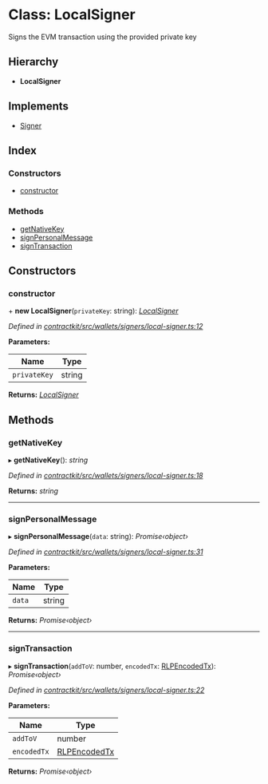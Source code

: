 # Class: LocalSigner

Signs the EVM transaction using the provided private key

## Hierarchy

* **LocalSigner**

## Implements

* [Signer](../interfaces/_wallets_signers_signer_.signer.md)

## Index

### Constructors

* [constructor](_wallets_signers_local_signer_.localsigner.md#constructor)

### Methods

* [getNativeKey](_wallets_signers_local_signer_.localsigner.md#getnativekey)
* [signPersonalMessage](_wallets_signers_local_signer_.localsigner.md#signpersonalmessage)
* [signTransaction](_wallets_signers_local_signer_.localsigner.md#signtransaction)

## Constructors

###  constructor

\+ **new LocalSigner**(`privateKey`: string): *[LocalSigner](_wallets_signers_local_signer_.localsigner.md)*

*Defined in [contractkit/src/wallets/signers/local-signer.ts:12](https://github.com/celo-org/celo-monorepo/blob/master/packages/contractkit/src/wallets/signers/local-signer.ts#L12)*

**Parameters:**

Name | Type |
------ | ------ |
`privateKey` | string |

**Returns:** *[LocalSigner](_wallets_signers_local_signer_.localsigner.md)*

## Methods

###  getNativeKey

▸ **getNativeKey**(): *string*

*Defined in [contractkit/src/wallets/signers/local-signer.ts:18](https://github.com/celo-org/celo-monorepo/blob/master/packages/contractkit/src/wallets/signers/local-signer.ts#L18)*

**Returns:** *string*

___

###  signPersonalMessage

▸ **signPersonalMessage**(`data`: string): *Promise‹object›*

*Defined in [contractkit/src/wallets/signers/local-signer.ts:31](https://github.com/celo-org/celo-monorepo/blob/master/packages/contractkit/src/wallets/signers/local-signer.ts#L31)*

**Parameters:**

Name | Type |
------ | ------ |
`data` | string |

**Returns:** *Promise‹object›*

___

###  signTransaction

▸ **signTransaction**(`addToV`: number, `encodedTx`: [RLPEncodedTx](../interfaces/_utils_signing_utils_.rlpencodedtx.md)): *Promise‹object›*

*Defined in [contractkit/src/wallets/signers/local-signer.ts:22](https://github.com/celo-org/celo-monorepo/blob/master/packages/contractkit/src/wallets/signers/local-signer.ts#L22)*

**Parameters:**

Name | Type |
------ | ------ |
`addToV` | number |
`encodedTx` | [RLPEncodedTx](../interfaces/_utils_signing_utils_.rlpencodedtx.md) |

**Returns:** *Promise‹object›*
